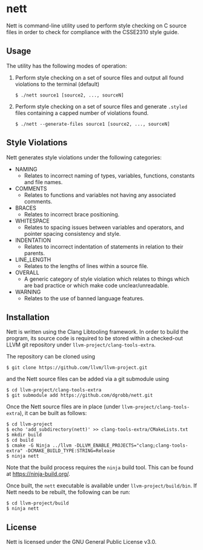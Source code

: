 # nett
Nett is command-line utility used to perform style
checking on C source files in order to check for
compliance with the CSSE2310 style guide.

## Usage

The utility has the following modes of operation:

1. Perform style checking on a set of source files
    and output all found violations to the terminal
    (default)

    ```
    $ ./nett source1 [source2, ..., sourceN]
    ```

2. Perform style checking on a set of source files
    and generate `.styled` files containing a
    capped number of violations found.

    ```
    $ ./nett --generate-files source1 [source2, ..., sourceN]
    ```

## Style Violations

Nett generates style violations under the following
categories:

* NAMING
    * Relates to incorrect naming of types,
        variables, functions, constants and file names.
* COMMENTS
    * Relates to functions and variables
        not having any associated comments.
* BRACES
    * Relates to incorrect brace positioning.
* WHITESPACE
    * Relates to spacing issues between 
        variables and operators, and pointer spacing
        consistency and style.
* INDENTATION
    * Relates to incorrect indentation of
        statements in relation to their parents.
* LINE_LENGTH
    * Relates to the lengths of lines within a
        source file.
* OVERALL
    * A generic category of style violation which
        relates to things which are bad practice
        or which make code unclear/unreadable.
* WARNING
    * Relates to the use of banned language features.

## Installation
Nett is written using the Clang Libtooling framework.
In order to build the program, its source code is
required to be stored within a checked-out LLVM git
repository under `llvm-project/clang-tools-extra`.

The repository can be cloned using

```
$ git clone https://github.com/llvm/llvm-project.git
```

and the Nett source files can be added via a git 
submodule using
```
$ cd llvm-project/clang-tools-extra
$ git submodule add https://github.com/dgrobb/nett.git
```
Once the Nett source files are in place (under
`llvm-project/clang-tools-extra`), it can be built
as follows:

```
$ cd llvm-project
$ echo 'add_subdirectory(nett)' >> clang-tools-extra/CMakeLists.txt
$ mkdir build
$ cd build
$ cmake -G Ninja ../llvm -DLLVM_ENABLE_PROJECTS="clang;clang-tools-extra" -DCMAKE_BUILD_TYPE:STRING=Release
$ ninja nett

``` 

Note that the build process requires the `ninja` build
tool. This can be found at <https://ninja-build.org/>.

Once built, the `nett` executable is available under
`llvm-project/build/bin`. If Nett needs to be rebuilt,
the following can be run:

```
$ cd llvm-project/build
$ ninja nett
```

## License

Nett is licensed under the GNU General Public
License v3.0. 
